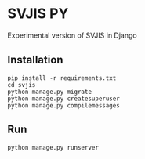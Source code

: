 # SVJIS PY

Experimental version of SVJIS in Django

## Installation

```
pip install -r requirements.txt
cd svjis
python manage.py migrate
python manage.py createsuperuser
python manage.py compilemessages
```

## Run

```
python manage.py runserver
```
